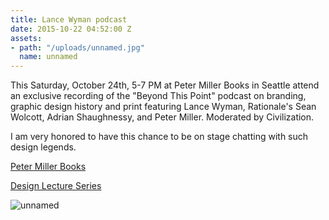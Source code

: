 ```yaml
---
title: Lance Wyman podcast
date: 2015-10-22 04:52:00 Z
assets:
- path: "/uploads/unnamed.jpg"
  name: unnamed
---
```


This Saturday, October 24th, 5-7 PM at Peter Miller Books in Seattle attend an exclusive recording of the "Beyond This Point" podcast on branding, graphic design history and print featuring Lance Wyman, Rationale's Sean Wolcott, Adrian Shaughnessy, and Peter Miller. Moderated by Civilization.

I am very honored to have this chance to be on stage chatting with such design legends.

[Peter Miller Books](http://www.petermiller.com/)

[Design Lecture Series](http://www.designlectur.es/)



![unnamed](/uploads/unnamed.jpg)
